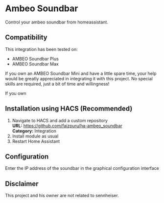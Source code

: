 Ambeo Soundbar
============
Control your ambeo soundbar from homeassistant.

## Compatibility 
This integration has been tested on: 
- AMBEO Soundbar Plus
- AMBEO Soundbar Max
  
If you own an AMBEO Soundbar Mini and have a little spare time, your help would be greatly appreciated in integrating it with this project. No special skills are required, just a bit of time and willingness!

If you own 
## Installation using HACS (Recommended)
1. Navigate to HACS and add a custom repository  
    **URL:** https://github.com/faizpuru/ha-ambeo_soundbar  
    **Category:** Integration
2. Install module as usual
3. Restart Home Assistant

## Configuration
Enter the IP address of the soundbar in the graphical configuration interface

## Disclaimer
This project and his owner are not related to sennheiser.
